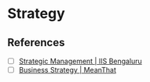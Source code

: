 # Strategy



## References

- [ ] [Strategic Management | IIS Bengaluru](https://www.youtube.com/playlist?list=PLgMDNELGJ1CZGHvxBcvmDQzsNhPHZGSsN)
- [ ] [Business Strategy | MeanThat](https://www.youtube.com/playlist?list=PLZDZwPWTxRmHHEfJW_6orzDXS1pPeUkP9)